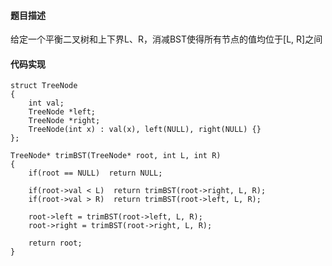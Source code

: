 #### 题目描述
给定一个平衡二叉树和上下界L、R，消减BST使得所有节点的值均位于[L, R]之间

#### 代码实现

```
struct TreeNode 
{
	int val;
	TreeNode *left;
	TreeNode *right;
	TreeNode(int x) : val(x), left(NULL), right(NULL) {}
};
```

```
TreeNode* trimBST(TreeNode* root, int L, int R) 
{
    if(root == NULL)  return NULL;
    
    if(root->val < L)  return trimBST(root->right, L, R);
    if(root->val > R)  return trimBST(root->left, L, R);
    
    root->left = trimBST(root->left, L, R);
    root->right = trimBST(root->right, L, R);
    
    return root;
}
```